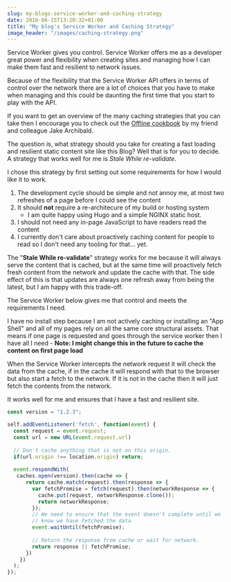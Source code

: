 ```yaml
---
slug: my-blogs-service-worker-and-caching-strategy
date: 2016-06-15T13:20:32+01:00
title: "My blog's Service Worker and Caching Strategy"
image_header: "/images/caching-strategy.png"
---
```


Service Worker gives you control. Service Worker offers me as a developer
great power and flexibility when creating sites and managing how I can
make them fast and resilient to network issues.

Because of the flexibility that the Service Worker API offers in terms of
control over the network there are a lot of choices that you have to make
when managing and this could be daunting the first time that you start to play
with the API.

If you want to get an overview of the many caching strategies that you can take
then I encourage you to check out the [Offline cookbook](https://jakearchibald.com/2014/offline-cookbook/)
by my friend and colleague Jake Archibald.

The question is, what strategy should you take for creating a fast loading
and resilient static content site like this Blog?  Well that is for you to decide. A 
strategy that works well for me is _Stale While re-validate_.

I chose this strategy by first setting out some requirements for how I would
like it to work.

1. The development cycle should be simple and not annoy me, at most two refreshes of a 
   page before I could see the content
2. It should **not** require a re-architecure of my build or hosting system
   * I am quite happy using Hugo and a simple NGINX static host.
3. I should not need any in-page JavaScript to have readers read the content
4. I currently don't care about proactively caching content for people to read so I don't
   need any tooling for that... yet.

The "__Stale While re-validate__" strategy works for me because it will always serve the 
content that is cached, but at the same time will proactively fetch fresh content from the
network and update the cache with that.  The side effect of this is that updates are always
one refresh away from being the latest, but I am happy with this trade-off.

The Service Worker below gives me that control and meets the requirements I need.

I have no install step because I am not actively caching or installing an 
"App Shell" and all of my pages rely on all the same core structural assets.  That means
if one page is requested and goes through the service worker then I have all I need - __Note: I might 
change this in the future to cache the content on first page load__

When the Service Worker intercepts the network request it will check the data from the cache,
if in the cache it will respond with that to the browser but also start a fetch to the network.  If it
is not in the cache then it will just fetch the contents from the network.

It works well for me and ensures that I have a fast and resilient site.

```javascript
const version = "1.2.3";

self.addEventListener('fetch', function(event) {
  const request = event.request;
  const url = new URL(event.request.url)
  
  // Don't cache anything that is not on this origin.
  if(url.origin !== location.origin) return;
 
  event.respondWith(
   caches.open(version).then(cache => {
      return cache.match(request).then(response => {
        var fetchPromise = fetch(request).then(networkResponse => {
          cache.put(request, networkResponse.clone());
          return networkResponse;
        });
        // We need to ensure that the event doesn't complete until we 
        // know we have fetched the data
        event.waitUntil(fetchPromise);
        
        // Return the response from cache or wait for network.
        return response || fetchPromise;
      })
    })
  );
});
```